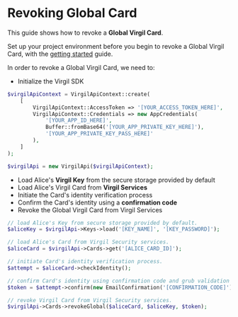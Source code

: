 # Revoking Global Card

This guide shows how to revoke a **Global Virgil Card**.

Set up your project environment before you begin to revoke a Global Virgil Card, with the [getting started](/docs/guides/configuration/client-configuration.md) guide.

In order to revoke a Global Virgil Card, we need to:

-  Initialize the Virgil SDK

```php
$virgilApiContext = VirgilApiContext::create(
    [
        VirgilApiContext::AccessToken => '[YOUR_ACCESS_TOKEN_HERE]',
        VirgilApiContext::Credentials => new AppCredentials(
            '[YOUR_APP_ID_HERE]',
            Buffer::fromBase64('[YOUR_APP_PRIVATE_KEY_HERE]'),
            '[YOUR_APP_PRIVATE_KEY_PASS_HERE]'
        ),
    ]
);

$virgilApi = new VirgilApi($virgilApiContext);
```

- Load Alice's **Virgil Key** from the secure storage provided by default
- Load Alice's Virgil Card from **Virgil Services**
- Initiate the Card's identity verification process
- Confirm the Card's identity using a **confirmation code**
- Revoke the Global Virgil Card from Virgil Services

```php
// load Alice's Key from secure storage provided by default.
$aliceKey = $virgilApi->Keys->load('[KEY_NAME]', '[KEY_PASSWORD]');

// load Alice's Card from Virgil Security services.
$aliceCard = $virgilApi->Cards->get('[ALICE_CARD_ID]');

// initiate Card's identity verification process.
$attempt = $aliceCard->checkIdentity();

// confirm Card's identity using confirmation code and grub validation token.
$token = $attempt->confirm(new EmailConfirmation('[CONFIRMATION_CODE]'));

// revoke Virgil Card from Virgil Security services.
$virgilApi->Cards->revokeGlobal($aliceCard, $aliceKey, $token);
```
